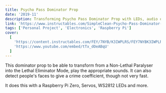```yaml
---
title: Psycho Pass Dominator Prop
date: '2019-11'
description: Transforming Psycho Pass Dominator Prop with LEDs, audio output (through a bluetooth speaker), & a Camera
link: 'https://www.instructables.com/SimpleClean-Psycho-Pass-Dominator-Prop/'
tags: ['Personal Project', 'Electronics', 'Raspberry Pi']
cover:
  [
    'https://content.instructables.com/FEY/7NYB/K3IWPLRS/FEY7NYBK3IWPLRS.jpg',
    'https://www.youtube.com/embed/tTx_dOeABqU'
  ]
---
```


This dominator prop to be able to transform from a Non-Lethal Paralyser
into the Lethal Eliminator Mode, play the appropriate sounds. It can also detect people's faces to give a crime coefficient, though not very fast.

It does this with a Raspberry Pi Zero, Servos, WS2812 LEDs and more.
